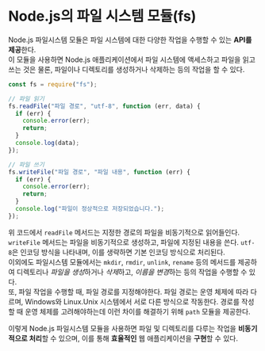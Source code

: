 # Node.js의 파일 시스템 모듈(fs)

Node.js 파일시스템 모듈은 파일 시스템에 대한 다양한 작업을 수행할 수 있는 **API를 제공**한다.  
이 모듈을 사용하면 Node.js 애플리케이션에서 파일 시스템에 액세스하고 파일을 읽고 쓰는 것은 물론, 파일이나 디렉토리를 생성하거나 삭제하는 등의 작업을 할 수 있다.

```javascript
const fs = require("fs");

// 파일 읽기
fs.readFile("파일 경로", "utf-8", function (err, data) {
  if (err) {
    console.error(err);
    return;
  }
  console.log(data);
});

// 파일 쓰기
fs.writeFile("파일 경로", "파일 내용", function (err) {
  if (err) {
    console.error(err);
    return;
  }
  console.log("파일이 정상적으로 저장되었습니다.");
});
```

위 코드에서 `readFile` 메서드는 지정한 경로의 파일을 비동기적으로 읽어들인다. `writeFile` 메서드는 파일을 비동기적으로 생성하고, 파일에 지정된 내용을 쓴다. `utf-8`은 인코딩 방식을 나타내며, 이를 생략하면 기본 인코딩 방식으로 처리된다.  
이외에도 파일시스템 모듈에서는 `mkdir`, `rmdir`, `unlink`, `rename` 등의 메서드를 제공하여 디렉토리나 *파일을 생성*하거나 *삭제*하고, *이름을 변경*하는 등의 작업을 수행할 수 있다.  
또, 파일 작업을 수행할 때, 파일 경로를 지정해야한다. 파일 경로는 운영 체제에 따라 다르며, Windows와 Linux.Unix 시스템에서 서로 다른 방식으로 작동한다. 경로를 작성할 때 운영 체제를 고려해야하는데 이런 차이를 해결하기 위해 `path` 모듈을 제공한다.

이렇게 Node.js 파일시스템 모듈을 사용하면 파일 및 디렉토리를 다루는 작업을 **비동기적으로 처리**할 수 있으며, 이를 통해 **효율적인** 웹 애플리케이션을 **구현**할 수 있다.
